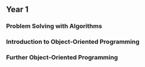 ## Year 1

### Problem Solving with Algorithms
### Introduction to Object-Oriented Programming
### Further Object-Oriented Programming
